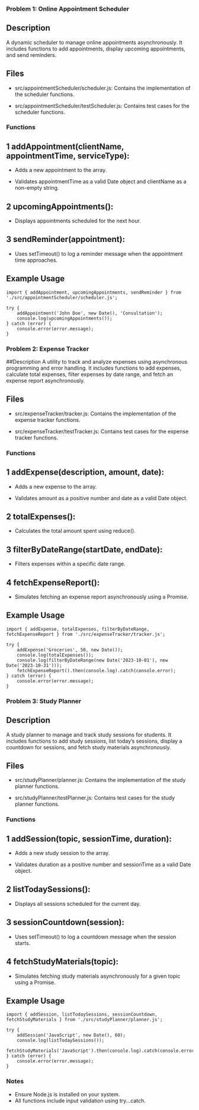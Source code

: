 ### Problem 1: Online Appointment Scheduler
## Description
A dynamic scheduler to manage online appointments asynchronously. It includes functions to add appointments, display upcoming appointments, and send reminders.

## Files
- src/appointmentScheduler/scheduler.js: Contains the implementation of the scheduler functions.

- src/appointmentScheduler/testScheduler.js: Contains test cases for the scheduler functions.

### Functions
## 1 addAppointment(clientName, appointmentTime, serviceType):

* Adds a new appointment to the array.

* Validates appointmentTime as a valid Date object and clientName as a non-empty string.

## 2 upcomingAppointments():

* Displays appointments scheduled for the next hour.

## 3 sendReminder(appointment):

* Uses setTimeout() to log a reminder message when the appointment time approaches.

## Example Usage
```javascipt
import { addAppointment, upcomingAppointments, sendReminder } from './src/appointmentScheduler/scheduler.js';

try {
    addAppointment('John Doe', new Date(), 'Consultation');
    console.log(upcomingAppointments());
} catch (error) {
    console.error(error.message);
}
```
### Problem 2: Expense Tracker
##Description
A utility to track and analyze expenses using asynchronous programming and error handling. It includes functions to add expenses, calculate total expenses, filter expenses by date range, and fetch an expense report asynchronously.

## Files
- src/expenseTracker/tracker.js: Contains the implementation of the expense tracker functions.

- src/expenseTracker/testTracker.js: Contains test cases for the expense tracker functions.

### Functions
## 1 addExpense(description, amount, date):

* Adds a new expense to the array.

* Validates amount as a positive number and date as a valid Date object.

## 2 totalExpenses():

* Calculates the total amount spent using reduce().

## 3 filterByDateRange(startDate, endDate):

* Filters expenses within a specific date range.

## 4 fetchExpenseReport():

* Simulates fetching an expense report asynchronously using a Promise.

## Example Usage

```javascipt
import { addExpense, totalExpenses, filterByDateRange, fetchExpenseReport } from './src/expenseTracker/tracker.js';

try {
    addExpense('Groceries', 50, new Date());
    console.log(totalExpenses());
    console.log(filterByDateRange(new Date('2023-10-01'), new Date('2023-10-31')));
    fetchExpenseReport().then(console.log).catch(console.error);
} catch (error) {
    console.error(error.message);
}
```
### Problem 3: Study Planner
## Description
A study planner to manage and track study sessions for students. It includes functions to add study sessions, list today’s sessions, display a countdown for sessions, and fetch study materials asynchronously.

## Files
- src/studyPlanner/planner.js: Contains the implementation of the study planner functions.

- src/studyPlanner/testPlanner.js: Contains test cases for the study planner functions.

### Functions
## 1 addSession(topic, sessionTime, duration):

* Adds a new study session to the array.

* Validates duration as a positive number and sessionTime as a valid Date object.

## 2 listTodaySessions():

* Displays all sessions scheduled for the current day.

## 3 sessionCountdown(session):

* Uses setTimeout() to log a countdown message when the session starts.

## 4 fetchStudyMaterials(topic):

* Simulates fetching study materials asynchronously for a given topic using a Promise.

## Example Usage
```javascipt
import { addSession, listTodaySessions, sessionCountdown, fetchStudyMaterials } from './src/studyPlanner/planner.js';

try {
    addSession('JavaScript', new Date(), 60);
    console.log(listTodaySessions());
    fetchStudyMaterials('JavaScript').then(console.log).catch(console.error);
} catch (error) {
    console.error(error.message);
}
```

### Notes
- Ensure Node.js is installed on your system.
- All functions include input validation using try...catch.
